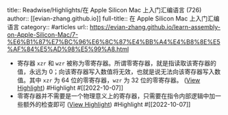 title:: Readwise/Highlights/在 Apple Silicon Mac 上入门汇编语言 (726)
author:: [[evian-zhang.github.io]]
full-title:: 在 Apple Silicon Mac 上入门汇编语言
category:: #articles
url:: https://evian-zhang.github.io/learn-assembly-on-Apple-Silicon-Mac/7-%E6%B1%87%E7%BC%96%E6%8C%87%E4%BB%A4%E4%B8%8E%E5%AF%84%E5%AD%98%E5%99%A8.html

- 寄存器 `xzr` 和 `wzr` 被称为零寄存器。所谓零寄存器，就是指读取该寄存器的值，永远为 0；向该寄存器写入数值将无效，也就是说无法向该寄存器写入数值。其中 `xzr` 为 64 位的零寄存器，`wzr` 为 32 位的零寄存器。 ([View Highlight](https://read.readwise.io/read/01gerf0pbazp67tfmq1dpbf1jt)) #Highlight #[[2022-10-07]]
- 零寄存器并不需要是一个物理意义上的寄存器，只需要在指令内部逻辑中加一些额外的检查即可 ([View Highlight](https://read.readwise.io/read/01gerf3f9nv4s64fahah0gsp7q)) #Highlight #[[2022-10-07]]